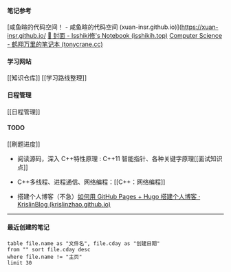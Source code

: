 #### 笔记参考
[咸鱼暄的代码空间！ - 咸鱼暄的代码空间 (xuan-insr.github.io)](https://xuan-insr.github.io/
[💠 封面 - Isshiki修's Notebook (isshikih.top)](https://note.isshikih.top/)
[Computer Science - 鹤翔万里的笔记本 (tonycrane.cc)](https://note.tonycrane.cc/cs/)

#### 学习网站
[[知识仓库]]
[[学习路线整理]]
#### 日程管理
[[日程管理]]

#### TODO
[[刷题进度]]
* 阅读源码，深入 C++特性原理 : C++11 智能指针、各种关键字原理[[面试知识点]]
* C++多线程、进程通信、网络编程：[[C++：网络编程]]

* 搭建个人博客（不急）[如何用 GitHub Pages + Hugo 搭建个人博客 · KrislinBlog (krislinzhao.github.io)](https://krislinzhao.github.io/docs/create-a-wesite-using-github-pages-and-hugo/)

---
#### 最近创建的笔记
```dataview 
table file.name as "文件名", file.cday as "创建日期" 
from "" sort file.cday desc
where file.name != "主页"
limit 30
```



